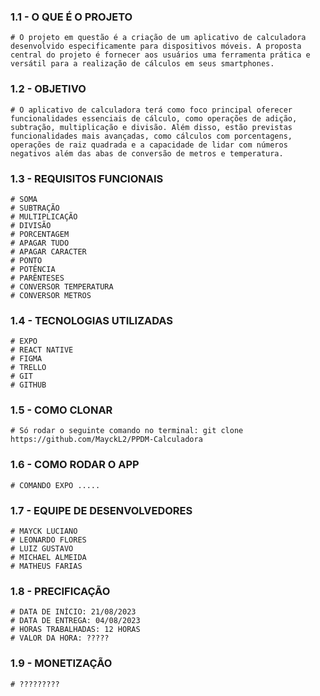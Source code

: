 ###   1.1 - O QUE É O PROJETO

    # O projeto em questão é a criação de um aplicativo de calculadora desenvolvido especificamente para dispositivos móveis. A proposta central do projeto é fornecer aos usuários uma ferramenta prática e versátil para a realização de cálculos em seus smartphones.

###   1.2 - OBJETIVO 

    # O aplicativo de calculadora terá como foco principal oferecer funcionalidades essenciais de cálculo, como operações de adição, subtração, multiplicação e divisão. Além disso, estão previstas funcionalidades mais avançadas, como cálculos com porcentagens, operações de raiz quadrada e a capacidade de lidar com números negativos além das abas de conversão de metros e temperatura. 


###   1.3 - REQUISITOS FUNCIONAIS  
    # SOMA  
    # SUBTRAÇÃO  
    # MULTIPLICAÇÃO  
    # DIVISÃO 
    # PORCENTAGEM   
    # APAGAR TUDO 
    # APAGAR CARACTER
    # PONTO 
    # POTÊNCIA
    # PARÊNTESES
    # CONVERSOR TEMPERATURA
    # CONVERSOR METROS



###   1.4 - TECNOLOGIAS UTILIZADAS
    # EXPO 
    # REACT NATIVE
    # FIGMA 
    # TRELLO 
    # GIT 
    # GITHUB


###   1.5 - COMO CLONAR 
    
    # Só rodar o seguinte comando no terminal: git clone https://github.com/MayckL2/PPDM-Calculadora


###   1.6 - COMO RODAR O APP 
    
    # COMANDO EXPO .....


###   1.7 - EQUIPE DE DESENVOLVEDORES 
    
    # MAYCK LUCIANO 
    # LEONARDO FLORES
    # LUIZ GUSTAVO 
    # MICHAEL ALMEIDA 
    # MATHEUS FARIAS


###   1.8 - PRECIFICAÇÃO 

    # DATA DE INÍCIO: 21/08/2023
    # DATA DE ENTREGA: 04/08/2023
    # HORAS TRABALHADAS: 12 HORAS 
    # VALOR DA HORA: ?????

###   1.9 - MONETIZAÇÃO 

    # ?????????



    
  

